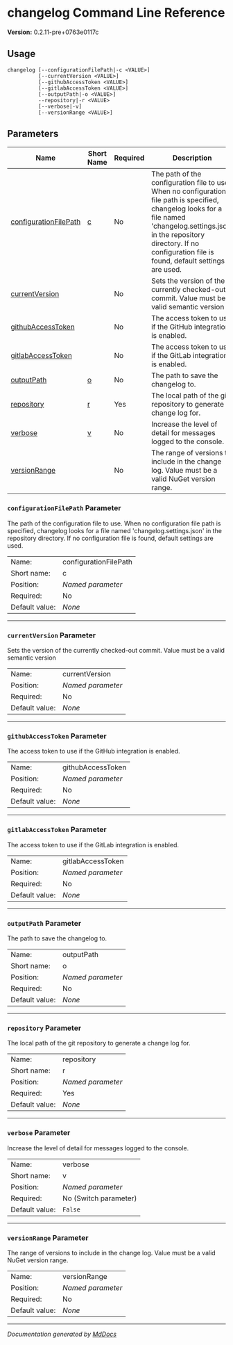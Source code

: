 ﻿# changelog Command Line Reference

**Version:** 0.2.11\-pre+0763e0117c

## Usage

```
changelog [--configurationFilePath|-c <VALUE>]
          [--currentVersion <VALUE>]
          [--githubAccessToken <VALUE>]
          [--gitlabAccessToken <VALUE>]
          [--outputPath|-o <VALUE>]
          --repository|-r <VALUE>
          [--verbose|-v]
          [--versionRange <VALUE>]
```

## Parameters

| Name                                                      | Short Name                            | Required | Description                                                                                                                                                                                                                                    |
| --------------------------------------------------------- | ------------------------------------- | -------- | ---------------------------------------------------------------------------------------------------------------------------------------------------------------------------------------------------------------------------------------------- |
| [configurationFilePath](#configurationfilepath-parameter) | [c](#configurationfilepath-parameter) | No       | The path of the configuration file to use. When no configuration file path is specified, changelog looks for a file named 'changelog.settings.json' in the repository directory. If no configuration file is found, default settings are used. |
| [currentVersion](#currentversion-parameter)               |                                       | No       | Sets the version of the currently checked\-out commit. Value must be a valid semantic version                                                                                                                                                  |
| [githubAccessToken](#githubaccesstoken-parameter)         |                                       | No       | The access token to use if the GitHub integration is enabled.                                                                                                                                                                                  |
| [gitlabAccessToken](#gitlabaccesstoken-parameter)         |                                       | No       | The access token to use if the GitLab integration is enabled.                                                                                                                                                                                  |
| [outputPath](#outputpath-parameter)                       | [o](#outputpath-parameter)            | No       | The path to save the changelog to.                                                                                                                                                                                                             |
| [repository](#repository-parameter)                       | [r](#repository-parameter)            | Yes      | The local path of the git repository to generate a change log for.                                                                                                                                                                             |
| [verbose](#verbose-parameter)                             | [v](#verbose-parameter)               | No       | Increase the level of detail for messages logged to the console.                                                                                                                                                                               |
| [versionRange](#versionrange-parameter)                   |                                       | No       | The range of versions to include in the change log. Value must be a valid NuGet version range.                                                                                                                                                 |

### `configurationFilePath` Parameter

The path of the configuration file to use. When no configuration file path is specified, changelog looks for a file named 'changelog.settings.json' in the repository directory. If no configuration file is found, default settings are used.

|                |                       |
| -------------- | --------------------- |
| Name:          | configurationFilePath |
| Short name:    | c                     |
| Position:      | *Named parameter*     |
| Required:      | No                    |
| Default value: | *None*                |

___

### `currentVersion` Parameter

Sets the version of the currently checked\-out commit. Value must be a valid semantic version

|                |                   |
| -------------- | ----------------- |
| Name:          | currentVersion    |
| Position:      | *Named parameter* |
| Required:      | No                |
| Default value: | *None*            |

___

### `githubAccessToken` Parameter

The access token to use if the GitHub integration is enabled.

|                |                   |
| -------------- | ----------------- |
| Name:          | githubAccessToken |
| Position:      | *Named parameter* |
| Required:      | No                |
| Default value: | *None*            |

___

### `gitlabAccessToken` Parameter

The access token to use if the GitLab integration is enabled.

|                |                   |
| -------------- | ----------------- |
| Name:          | gitlabAccessToken |
| Position:      | *Named parameter* |
| Required:      | No                |
| Default value: | *None*            |

___

### `outputPath` Parameter

The path to save the changelog to.

|                |                   |
| -------------- | ----------------- |
| Name:          | outputPath        |
| Short name:    | o                 |
| Position:      | *Named parameter* |
| Required:      | No                |
| Default value: | *None*            |

___

### `repository` Parameter

The local path of the git repository to generate a change log for.

|                |                   |
| -------------- | ----------------- |
| Name:          | repository        |
| Short name:    | r                 |
| Position:      | *Named parameter* |
| Required:      | Yes               |
| Default value: | *None*            |

___

### `verbose` Parameter

Increase the level of detail for messages logged to the console.

|                |                       |
| -------------- | --------------------- |
| Name:          | verbose               |
| Short name:    | v                     |
| Position:      | *Named parameter*     |
| Required:      | No (Switch parameter) |
| Default value: | `False`               |

___

### `versionRange` Parameter

The range of versions to include in the change log. Value must be a valid NuGet version range.

|                |                   |
| -------------- | ----------------- |
| Name:          | versionRange      |
| Position:      | *Named parameter* |
| Required:      | No                |
| Default value: | *None*            |

___

*Documentation generated by [MdDocs](https://github.com/ap0llo/mddocs)*
